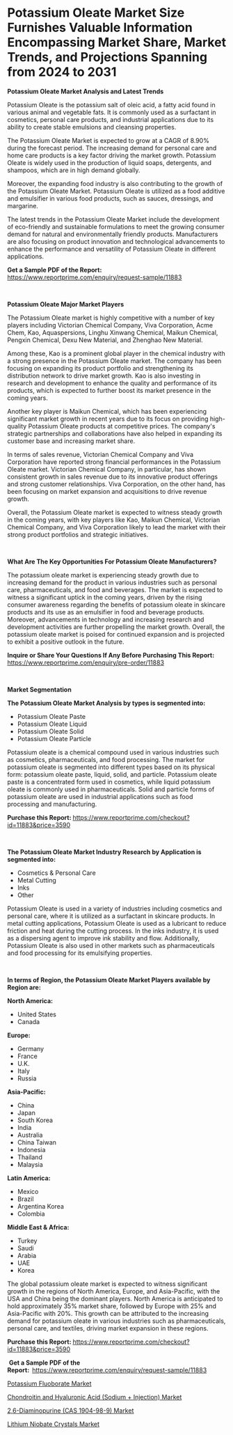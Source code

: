 <p><h1>Potassium Oleate Market Size Furnishes Valuable Information Encompassing Market Share, Market Trends, and Projections Spanning from 2024 to 2031</h1></p><p><strong>Potassium Oleate Market Analysis and Latest Trends</strong></p>
<p><p>Potassium Oleate is the potassium salt of oleic acid, a fatty acid found in various animal and vegetable fats. It is commonly used as a surfactant in cosmetics, personal care products, and industrial applications due to its ability to create stable emulsions and cleansing properties.</p><p>The Potassium Oleate Market is expected to grow at a CAGR of 8.90% during the forecast period. The increasing demand for personal care and home care products is a key factor driving the market growth. Potassium Oleate is widely used in the production of liquid soaps, detergents, and shampoos, which are in high demand globally.</p><p>Moreover, the expanding food industry is also contributing to the growth of the Potassium Oleate Market. Potassium Oleate is utilized as a food additive and emulsifier in various food products, such as sauces, dressings, and margarine.</p><p>The latest trends in the Potassium Oleate Market include the development of eco-friendly and sustainable formulations to meet the growing consumer demand for natural and environmentally friendly products. Manufacturers are also focusing on product innovation and technological advancements to enhance the performance and versatility of Potassium Oleate in different applications.</p></p>
<p><strong>Get a Sample PDF of the Report:&nbsp;</strong> <a href="https://www.reportprime.com/enquiry/request-sample/11883">https://www.reportprime.com/enquiry/request-sample/11883</a></p>
<p>&nbsp;</p>
<p><strong>Potassium Oleate Major Market Players</strong></p>
<p><p>The Potassium Oleate market is highly competitive with a number of key players including Victorian Chemical Company, Viva Corporation, Acme Chem, Kao, Aquaspersions, Linghu Xinwang Chemical, Maikun Chemical, Pengxin Chemical, Dexu New Material, and Zhenghao New Material.</p><p>Among these, Kao is a prominent global player in the chemical industry with a strong presence in the Potassium Oleate market. The company has been focusing on expanding its product portfolio and strengthening its distribution network to drive market growth. Kao is also investing in research and development to enhance the quality and performance of its products, which is expected to further boost its market presence in the coming years.</p><p>Another key player is Maikun Chemical, which has been experiencing significant market growth in recent years due to its focus on providing high-quality Potassium Oleate products at competitive prices. The company's strategic partnerships and collaborations have also helped in expanding its customer base and increasing market share.</p><p>In terms of sales revenue, Victorian Chemical Company and Viva Corporation have reported strong financial performances in the Potassium Oleate market. Victorian Chemical Company, in particular, has shown consistent growth in sales revenue due to its innovative product offerings and strong customer relationships. Viva Corporation, on the other hand, has been focusing on market expansion and acquisitions to drive revenue growth.</p><p>Overall, the Potassium Oleate market is expected to witness steady growth in the coming years, with key players like Kao, Maikun Chemical, Victorian Chemical Company, and Viva Corporation likely to lead the market with their strong product portfolios and strategic initiatives.</p></p>
<p>&nbsp;</p>
<p><strong>What Are The Key Opportunities For Potassium Oleate Manufacturers?</strong></p>
<p><p>The potassium oleate market is experiencing steady growth due to increasing demand for the product in various industries such as personal care, pharmaceuticals, and food and beverages. The market is expected to witness a significant uptick in the coming years, driven by the rising consumer awareness regarding the benefits of potassium oleate in skincare products and its use as an emulsifier in food and beverage products. Moreover, advancements in technology and increasing research and development activities are further propelling the market growth. Overall, the potassium oleate market is poised for continued expansion and is projected to exhibit a positive outlook in the future.</p></p>
<p><strong>Inquire or Share Your Questions If Any Before Purchasing This Report:</strong> <a href="https://www.reportprime.com/enquiry/pre-order/11883">https://www.reportprime.com/enquiry/pre-order/11883</a></p>
<p>&nbsp;</p>
<p><strong>Market Segmentation</strong></p>
<p><strong>The Potassium Oleate Market Analysis by types is segmented into:</strong></p>
<p><ul><li>Potassium Oleate Paste</li><li>Potassium Oleate Liquid</li><li>Potassium Oleate Solid</li><li>Potassium Oleate Particle</li></ul></p>
<p><p>Potassium oleate is a chemical compound used in various industries such as cosmetics, pharmaceuticals, and food processing. The market for potassium oleate is segmented into different types based on its physical form: potassium oleate paste, liquid, solid, and particle. Potassium oleate paste is a concentrated form used in cosmetics, while liquid potassium oleate is commonly used in pharmaceuticals. Solid and particle forms of potassium oleate are used in industrial applications such as food processing and manufacturing.</p></p>
<p><strong>Purchase this Report:&nbsp;</strong><a href="https://www.reportprime.com/checkout?id=11883&price=3590">https://www.reportprime.com/checkout?id=11883&price=3590</a></p>
<p>&nbsp;</p>
<p><strong>The Potassium Oleate Market Industry Research by Application is segmented into:</strong></p>
<p><ul><li>Cosmetics & Personal Care</li><li>Metal Cutting</li><li>Inks</li><li>Other</li></ul></p>
<p><p>Potassium Oleate is used in a variety of industries including cosmetics and personal care, where it is utilized as a surfactant in skincare products. In metal cutting applications, Potassium Oleate is used as a lubricant to reduce friction and heat during the cutting process. In the inks industry, it is used as a dispersing agent to improve ink stability and flow. Additionally, Potassium Oleate is also used in other markets such as pharmaceuticals and food processing for its emulsifying properties.</p></p>
<p>&nbsp;</p>
<p><strong>In terms of Region, the Potassium Oleate Market Players available by Region are:</strong></p>
<p>
    <p> <strong> North America: </strong>
        <ul>
            <li>United States</li>
            <li>Canada</li>
        </ul>
        </p> 
    <p> <strong> Europe: </strong>
        <ul>
            <li>Germany</li>
            <li>France</li>
            <li>U.K.</li>
            <li>Italy</li>
            <li>Russia</li>
        </ul>
        </p> 
    <p> <strong> Asia-Pacific: </strong>
        <ul>
            <li>China</li>
            <li>Japan</li>
            <li>South Korea</li>
            <li>India</li>
            <li>Australia</li>
            <li>China Taiwan</li>
            <li>Indonesia</li>
            <li>Thailand</li>
            <li>Malaysia</li>
        </ul>
        </p> 
    <p> <strong> Latin America: </strong>
        <ul>
            <li>Mexico</li>
            <li>Brazil</li>
            <li>Argentina Korea</li>
            <li>Colombia</li>
        </ul>
        </p> 
    <p> <strong> Middle East & Africa: </strong>
        <ul>
            <li>Turkey</li>
            <li>Saudi</li>
            <li>Arabia</li>
            <li>UAE</li>
            <li>Korea</li>
        </ul>
    </p>
    </p>
<p><p>The global potassium oleate market is expected to witness significant growth in the regions of North America, Europe, and Asia-Pacific, with the USA and China being the dominant players. North America is anticipated to hold approximately 35% market share, followed by Europe with 25% and Asia-Pacific with 20%. This growth can be attributed to the increasing demand for potassium oleate in various industries such as pharmaceuticals, personal care, and textiles, driving market expansion in these regions.</p></p>
<p><strong>Purchase this Report: </strong><a href="https://www.reportprime.com/checkout?id=11883&price=3590">https://www.reportprime.com/checkout?id=11883&price=3590</a></p>
<p>&nbsp;<strong>Get a Sample PDF of the Report:&nbsp;&nbsp;</strong><a href="https://www.reportprime.com/enquiry/request-sample/11883">https://www.reportprime.com/enquiry/request-sample/11883</a></p>
<p><strong></strong></p>
<p><p><a href="https://github.com/mbisetmhermsr/Market-Research-Report-List-1/blob/main/potassium-fluoborate-market.md">Potassium Fluoborate Market</a></p><p><a href="https://issuu.com/reportprime-2/docs/chondroitin-and-hyaluronic-acid-sodium-injection-m">Chondroitin and Hyaluronic Acid (Sodium + Injection) Market</a></p><p><a href="https://issuu.com/reportprime-2/docs/26-diaminopurine-cas-1904-98-9-market-size-2030.pp">2,6-Diaminopurine (CAS 1904-98-9) Market</a></p><p><a href="https://github.com/zjyglelu/Market-Research-Report-List-1/blob/main/lithium-niobate-crystals-market.md">Lithium Niobate Crystals Market</a></p></p>
